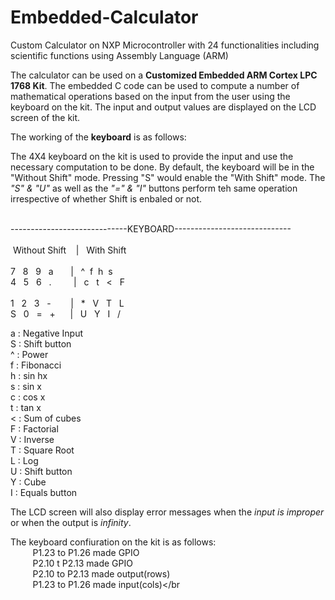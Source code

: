 # Embedded-Calculator
Custom Calculator on NXP Microcontroller with 24 functionalities including scientific functions using Assembly Language (ARM)

The calculator can be used on a **Customized Embedded ARM Cortex LPC 1768 Kit**. The embedded C code can be used to compute a number of mathematical operations based on the input from the user using the keyboard on the kit. The input and output values are displayed on the LCD screen of the kit. 

The working of the **keyboard** is as follows:</br>

The 4X4 keyboard on the kit is used to provide the input and use the necessary computation to be done. By default, the keyboard will be in the "Without Shift" mode. Pressing "S" would enable the "With Shift" mode. The _"S" & "U"_ as well as the _"=" & "I"_ buttons perform teh same operation irrespective of whether Shift is enbaled or not.</br></br>  


-----------------------------KEYBOARD-----------------------------</br>
</br>
&nbsp;Without Shift&nbsp;&nbsp;&nbsp;&nbsp;|&nbsp;&nbsp;&nbsp;With Shift&nbsp;&nbsp;&nbsp;&nbsp;&nbsp;&nbsp;&nbsp;&nbsp;</br>
</br>
7&nbsp;&nbsp; 8&nbsp;&nbsp; 9&nbsp;&nbsp; a&nbsp;&nbsp;&nbsp;&nbsp;&nbsp;&nbsp;	| &nbsp;&nbsp;^&nbsp;&nbsp;f&nbsp;&nbsp;h&nbsp;&nbsp;s</br>
4&nbsp;&nbsp;	5	&nbsp;&nbsp;6	&nbsp;&nbsp;.&nbsp;&nbsp;&nbsp;&nbsp;&nbsp;&nbsp;&nbsp;&nbsp;	|   	&nbsp;&nbsp;c   	&nbsp;&nbsp;t   	&nbsp;&nbsp;<   	&nbsp;&nbsp;F</br>	
1	&nbsp;&nbsp;2	&nbsp;&nbsp;3	&nbsp;&nbsp;-&nbsp;&nbsp;	&nbsp;&nbsp;&nbsp;&nbsp;&nbsp;|   	&nbsp;&nbsp;*   	&nbsp;&nbsp;V   	&nbsp;&nbsp;T   	&nbsp;&nbsp;L</br>
S	&nbsp;&nbsp;0	&nbsp;&nbsp;= &nbsp;&nbsp;+	&nbsp;&nbsp;&nbsp;&nbsp;&nbsp;|	    &nbsp;&nbsp;U   	&nbsp;&nbsp;Y   	&nbsp;&nbsp;I   	&nbsp;&nbsp;/</br>


a : Negative Input</br>
S : Shift button</br>
^ : Power</br>
f : Fibonacci</br>
h : sin hx</br>
s : sin x</br>
c : cos x</br>
t : tan x</br>
< : Sum of cubes</br>
F : Factorial </br>
V : Inverse</br>
T : Square Root</br>
L : Log</br>
U : Shift button</br>
Y : Cube</br>
I : Equals button</br>

The LCD screen will also display error messages when the *input is improper* or when the output is *infinity*.</br>

The keyboard confiuration on the kit is as follows:</br>
&nbsp;&nbsp;&nbsp;&nbsp;&nbsp;&nbsp;&nbsp;&nbsp;	P1.23 to P1.26 made GPIO</br>
&nbsp;&nbsp;&nbsp;&nbsp;&nbsp;&nbsp;&nbsp;&nbsp;	P2.10 t P2.13 made GPIO</br>
&nbsp;&nbsp;&nbsp;&nbsp;&nbsp;&nbsp;&nbsp;&nbsp;	P2.10 to P2.13 made output(rows)</br>
&nbsp;&nbsp;&nbsp;&nbsp;&nbsp;&nbsp;&nbsp;&nbsp;	P1.23 to P1.26 made input(cols)</br


